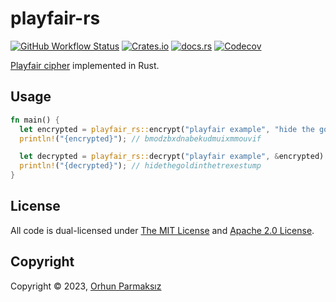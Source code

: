 # playfair-rs

[![GitHub Workflow Status](https://img.shields.io/github/actions/workflow/status/orhun/playfair-rs/ci.yml)](https://github.com/orhun/playfair-rs/actions)
[![Crates.io](https://img.shields.io/crates/v/playfair_rs)](https://crates.io/crates/playfair_rs)
[![docs.rs](https://img.shields.io/docsrs/playfair-rs)](https://docs.rs/playfair_rs/latest)
[![Codecov](https://img.shields.io/codecov/c/gh/orhun/playfair-rs)](https://app.codecov.io/gh/orhun/playfair-rs)

[Playfair cipher](https://en.wikipedia.org/wiki/Playfair_cipher) implemented in Rust.

## Usage

```rs
fn main() {
  let encrypted = playfair_rs::encrypt("playfair example", "hide the gold in the tree stump", 'x').unwrap();
  println!("{encrypted}"); // bmodzbxdnabekudmuixmmouvif

  let decrypted = playfair_rs::decrypt("playfair example", &encrypted).unwrap();
  println!("{decrypted}"); // hidethegoldinthetrexestump
}
```

## License

All code is dual-licensed under [The MIT License](./LICENSE-MIT) and [Apache 2.0 License](./LICENSE-APACHE).

## Copyright

Copyright © 2023, [Orhun Parmaksız](mailto:orhunparmaksiz@gmail.com)
